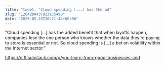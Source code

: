 ```yaml
---
title: "tweet: 'Cloud spending [...] has the ad"
slug: "1264290437923135490"
date: "2020-05-23T20:21:44+00:00"
---
```

"Cloud spending [...] has the added benefit that when layoffs happen, companies lose the one person who knows whether the data they’re paying to store is essential or not. So cloud spending is [...] a bet on volatility within the Internet sector.”

https://diff.substack.com/p/you-learn-from-good-businesses-and